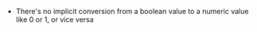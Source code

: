 - There's no implicit conversion from a boolean value to a numeric value like 0 or 1, or vice versa
